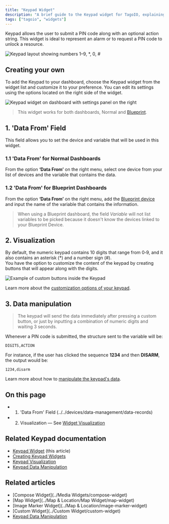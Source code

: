 ```yaml
---
title: "Keypad Widget"
description: "A brief guide to the Keypad widget for TagoIO, explaining what it does and how to add and customize it on a dashboard, with links to related documentation."
tags: ["tagoio", "widgets"]
---
```

Keypad allows the user to submit a PIN code along with an optional action string. This widget is ideal to represent an alarm or to request a PIN code to unlock a resource.

![Keypad layout showing numbers 1–9, *, 0, #](/docs_imagem/tagoio/keypad-widget-2.png)

## Creating your own

To add the Keypad to your dashboard, choose the Keypad widget from the widget list and customize it to your preference. You can edit its settings using the options located on the right side of the widget.

![Keypad widget on dashboard with settings panel on the right](/docs_imagem/tagoio/keypad-widget-2.png)

> This widget works for both dashboards, Normal and [Blueprint](../../../dashboards/blueprint-dashboard).

## 1. 'Data From' Field

This field allows you to set the device and variable that will be used in this widget.

### 1.1 'Data From' for Normal Dashboards

From the option **‘Data From’** on the right menu, select one device from your list of devices and the variable that contains the data.

### 1.2 'Data From' for Blueprint Dashboards

From the option **‘Data From’** on the right menu, add the [Blueprint device](../widgets/blueprint-devices) and input the name of the variable that contains the information.

> When using a Blueprint dashboard, the field *Variable* will not list variables to be picked because it doesn't know the devices linked to your Blueprint Device.

## 2. Visualization

By default, the numeric keypad contains 10 digits that range from 0‑9, and it also contains an asterisk (*) and a number sign (#).  
You have the option to customize the content of the keypad by creating buttons that will appear along with the digits.

![Example of custom buttons inside the Keypad](/docs_imagem/tagoio/keypad-widget-2.png)

Learn more about the [customization options of your keypad](../keypad-visualization).

## 3. Data manipulation

> The keypad will send the data immediately after pressing a custom button, or just by inputting a combination of numeric digits and waiting 3 seconds.

Whenever a PIN code is submitted, the structure sent to the variable will be:

```
DIGITS,ACTION
```

For instance, if the user has clicked the sequence **1234** and then **DISARM**, the output would be:

```
1234,disarm
```

Learn more about how to [manipulate the keypad's data](../keypad-data-manipulation).

## On this page
- 1. 'Data From' Field (../../devices/data-management/data-records)
- 2. Visualization — See [Widget Visualization](../widgets/widget-configuration#visualization)

## Related Keypad documentation
- [Keypad Widget](#) (this article)  
- [Creating Keypad Widgets](../widgets/widget-configuration#keypad-setup)  
- [Keypad Visualization](../keypad-visualization)  
- [Keypad Data Manipulation](../keypad-data-manipulation)

## Related articles
- [Compose Widget](../Media Widgets/compose-widget)  
- [Map Widget](../Map & Location/Map Widget/map-widget)  
- [Image Marker Widget](../Map & Location/image-marker-widget)  
- [Custom Widget](../Custom Widget/custom-widget)  
- [Keypad Data Manipulation](../keypad-data-manipulation)
